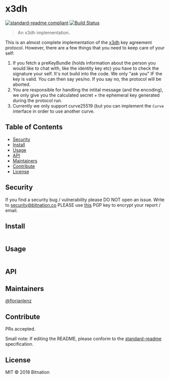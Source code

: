 # x3dh

[![standard-readme compliant](https://img.shields.io/badge/standard--readme-OK-green.svg?style=flat-square)](https://github.com/RichardLitt/standard-readme)
[![Build Status](https://semaphoreci.com/api/v1/florianlenz/x3dh/branches/master/badge.svg)](https://semaphoreci.com/florianlenz/x3dh)

> An x3dh implementation.

This is an almost complete implementation of the [x3dh](https://signal.org/docs/specifications/x3dh/) key agreement protocol. However, there are a few things that you need to keep care of your self:
1. If you fetch a preKeyBundle (holds information about the person you would like to chat with, like the identity key etc) you have to check the signature your self. It's not build into the code. We only "ask you" IF the key is valid. You can then say yes/no. If you say no, the protocol will be aborted.
2. You are responsible for handling the intital message (and the encoding), we only give you the calculated secret + the ephemeral key generated during the protocol run.
3. Currently we only support curve25519 (but you can implement the `Curve` interface in order to use another curve.

## Table of Contents

- [Security](#security)
- [Install](#install)
- [Usage](#usage)
- [API](#api)
- [Maintainers](#maintainers)
- [Contribute](#contribute)
- [License](#license)

## Security
If you find a security bug / vulnerability please DO NOT open an issue. Write to security@bitnation.co PLEASE use [this](security-bitnation.co.key.pub) PGP key to encrypt your report / email.

## Install

```
```

## Usage

```
```

## API

## Maintainers

[@florianlenz](https://github.com/florianlenz)

## Contribute

PRs accepted.

Small note: If editing the README, please conform to the [standard-readme](https://github.com/RichardLitt/standard-readme) specification.

## License

MIT © 2018 Bitnation
